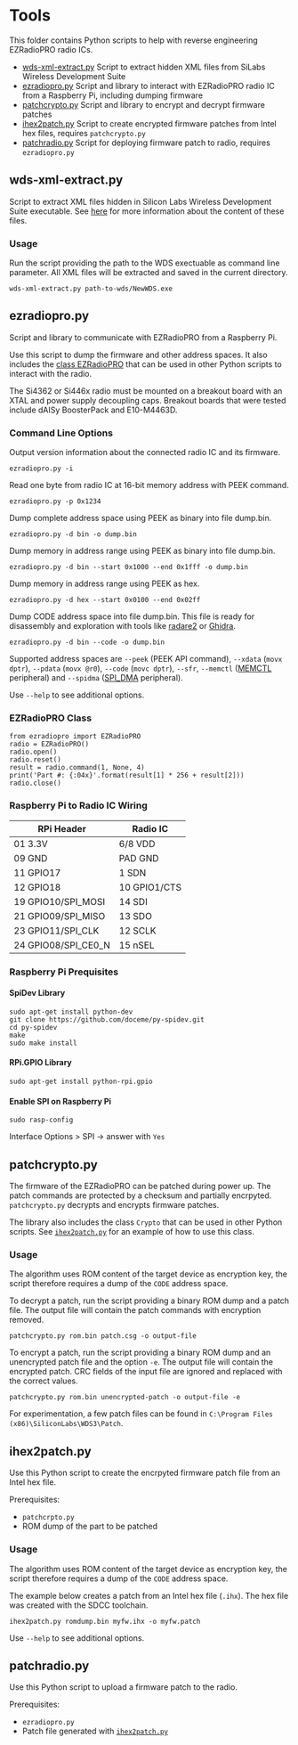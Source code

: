# Tools

This folder contains Python scripts to help with reverse engineering EZRadioPRO radio ICs.

- [wds-xml-extract.py](#wds-xml-extractpy) Script to extract hidden XML files from SiLabs Wireless Development Suite
- [ezradiopro.py](#ezradiopropy) Script and library to interact with EZRadioPRO radio IC from a Raspberry Pi, including dumping firmware
- [patchcrypto.py](#patchcryptopy) Script and library to encrypt and decrypt firmware patches
- [ihex2patch.py](#ihex2patchpy) Script to create encrypted firmware patches from Intel hex files, requires `patchcrypto.py`
- [patchradio.py](#patchradiopy) Script for deploying firmware patch to radio, requires `ezradiopro.py`

## wds-xml-extract.py

Script to extract XML files hidden in Silicon Labs Wireless Development Suite executable.
See [here](../docs/wds-xml-docs.md) for more information about the content of these files.

### Usage

Run the script providing the path to the WDS exectuable as command line parameter. All XML files will be extracted and saved in the current directory.

~~~~
wds-xml-extract.py path-to-wds/NewWDS.exe
~~~~

## ezradiopro.py

Script and library to communicate with EZRadioPRO from a Raspberry Pi.

Use this script to dump the firmware and other address spaces. It also includes
the [class EZRadioPRO](#ezradiopro-class) that can be used in other Python
scripts to interact with the radio.

The Si4362 or Si446x radio must be mounted on a breakout board with an XTAL and power supply decoupling caps.
Breakout boards that were tested include dAISy BoosterPack and E10-M4463D.

### Command Line Options

Output version information about the connected radio IC and its firmware.
~~~~
ezradiopro.py -i
~~~~

Read one byte from radio IC at 16-bit memory address with PEEK command.
~~~~
ezradiopro.py -p 0x1234
~~~~

Dump complete address space using PEEK as binary into file dump.bin.
~~~~
ezradiopro.py -d bin -o dump.bin
~~~~

Dump memory in address range using PEEK as binary into file dump.bin.
~~~~
ezradiopro.py -d bin --start 0x1000 --end 0x1fff -o dump.bin
~~~~

Dump memory in address range using PEEK as hex.
~~~~
ezradiopro.py -d hex --start 0x0100 --end 0x02ff
~~~~

Dump CODE address space into file dump.bin. This file is ready for disassembly
and exploration with tools like [radare2](https://www.radare.org) or
[Ghidra](https://ghidra-sre.org/).

~~~~
ezradiopro.py -d bin --code -o dump.bin
~~~~

Supported address spaces are `--peek` (PEEK API command), `--xdata` (`movx dptr`),
`--pdata` (`movx @r0`), `--code` (`movc dptr`), `--sfr`, `--memctl` ([MEMCTL](../docs/regs/mod-memctl.md)
peripheral) and `--spidma` ([SPI_DMA](../docs/regs/mod-spi_dma.md) peripheral).

Use `--help` to see additional options.

### EZRadioPRO Class

~~~~
from ezradiopro import EZRadioPRO
radio = EZRadioPRO()
radio.open()
radio.reset()
result = radio.command(1, None, 4)
print('Part #: {:04x}'.format(result[1] * 256 + result[2]))
radio.close()
~~~~

### Raspberry Pi to Radio IC Wiring

|RPi Header|Radio IC|
|----|----|
|01 3.3V|6/8 VDD|
|09 GND|PAD GND|
|11 GPIO17|1 SDN|
|12 GPIO18|10 GPIO1/CTS|
|19 GPIO10/SPI_MOSI|14 SDI|
|21 GPIO09/SPI_MISO|13 SDO|
|23 GPIO11/SPI_CLK|12 SCLK|
|24 GPIO08/SPI_CE0_N|15 nSEL|

### Raspberry Pi Prequisites

#### SpiDev Library

~~~~
sudo apt-get install python-dev
git clone https://github.com/doceme/py-spidev.git
cd py-spidev
make
sudo make install
~~~~

#### RPi.GPIO Library

~~~~
sudo apt-get install python-rpi.gpio
~~~~

#### Enable SPI on Raspberry Pi

~~~~
sudo rasp-config
~~~~

Interface Options > SPI -> answer with `Yes`

## patchcrypto.py

The firmware of the EZRadioPRO can be patched during power up. The patch commands are protected by a checksum and partially encrpyted. `patchcrypto.py` decrypts and encrypts firmware patches.

The library also includes the class `Crypto` that can be used in other Python scripts. See [`ihex2patch.py`](ihex2patch.py) for an example of how to use this class.

### Usage

The algorithm uses ROM content of the target device as encryption key, the script therefore requires a dump of the `CODE` address space.

To decrypt a patch, run the script providing a binary ROM dump and a patch file. The output file will contain the patch commands with encryption removed.

~~~~
patchcrypto.py rom.bin patch.csg -o output-file
~~~~

To encrypt a patch, run the script providing a binary ROM dump and an unencrypted patch file and the option `-e`. The output file will contain the encrypted patch. CRC fields of the input file are ignored and replaced with the correct values.

~~~~
patchcrypto.py rom.bin unencrypted-patch -o output-file -e
~~~~

For experimentation, a few patch files can be found in `C:\Program Files (x86)\SiliconLabs\WDS3\Patch`.

## ihex2patch.py

Use this Python script to create the encrpyted firmware patch file from an Intel hex file. 

Prerequisites:
* `patchcrpto.py`
* ROM dump of the part to be patched

### Usage

The algorithm uses ROM content of the target device as encryption key, the script therefore requires a dump of the `CODE` address space.

The example below creates a patch from an Intel hex file (`.ihx`). The hex file was created with the SDCC toolchain. 

~~~~
ihex2patch.py romdump.bin myfw.ihx -o myfw.patch
~~~~

Use `--help` to see additional options.

## patchradio.py

Use this Python script to upload a firmware patch to the radio.

Prerequisites:
* `ezradiopro.py`
* Patch file generated with [`ihex2patch.py`](#ihex2patchpy)
